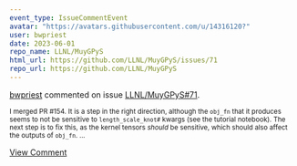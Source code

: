 ```yaml
---
event_type: IssueCommentEvent
avatar: "https://avatars.githubusercontent.com/u/14316120?"
user: bwpriest
date: 2023-06-01
repo_name: LLNL/MuyGPyS
html_url: https://github.com/LLNL/MuyGPyS/issues/71
repo_url: https://github.com/LLNL/MuyGPyS
---
```


<a href='https://github.com/bwpriest' target='_blank'>bwpriest</a> commented on issue <a href='https://github.com/LLNL/MuyGPyS/issues/71' target='_blank'>LLNL/MuyGPyS#71</a>.

<small>I merged PR #154. It is a step in the right direction, although the `obj_fn` that it produces seems to not be sensitive to `length_scale_knot#` kwargs (see the tutorial notebook). The next step is to fix this, as the kernel tensors _should_ be sensitive, which should also affect the outputs of `obj_fn`. ...</small>

<a href='https://github.com/LLNL/MuyGPyS/issues/71' target='_blank'>View Comment</a>
